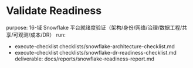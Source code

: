 # Validate Readiness

purpose: 16-域 Snowflake 平台就绪度验证（架构/身份/网络/治理/数据工程/共享/可观测/成本/DR）
run:

- execute-checklist checklists/snowflake-architecture-checklist.md
- execute-checklist checklists/snowflake-dr-readiness-checklist.md
  deliverable: docs/reports/snowflake-readiness-report.md
